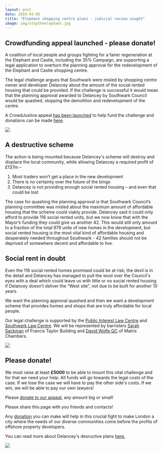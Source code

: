 ```yaml
---
layout: post
date: 2019-03-05
title: "Elephant shopping centre plans - judicial review sought"
image: img/stoptheelephant.jpg
---
```

## Crowdfunding appeal launched - please donate!
A coalition of local people and groups fighting for a fairer regeneration at the Elephant and Castle, including the 35% Campaign, are supporting a legal application to overturn the planning approval for the redevelopment of the Elephant and Castle shopping centre.

The legal challenge argues that Southwark were misled by shopping centre owner and developer Delancey about the amount of the social rented housing that could be provided.  If the challenge is successful it would mean that the planning approval awarded to Delancey by Southwark Council would be quashed, stopping the demolition and redevelopment of the centre.

A CrowdJustice appeal [has been launched](https://www.crowdjustice.com/case/stop-the-elephant-shopping-centre-destruction/) to help fund the challenge and donations can be made [here](https://www.crowdjustice.com/case/stop-the-elephant-shopping-centre-destruction).

![](http://35percent.org/img/crowdjustice.png)
 
## A destructive scheme
The action is being mounted because Delancey's scheme will destroy and displace the local community, while allowing Delancey a required profit of £137m – 

1. Most traders won’t get a place in the new development
2. There is no certainty over the future of the bingo 
3. Delancey is not providing enough social rented housing – and even that could be lost			

The case for quashing the planning approval is that Southwark Council’s planning committee was misled about the maximum amount of affordable housing that the scheme could viably provide.  Delancey said it could only afford to provide 116 social rented units, but we now know that with the Mayor’s funding they could give us another 42. This would still only amount to a fraction of the total 979 units of new homes in the development, but social rented housing is the most vital kind of affordable housing and desperately needed throughout Southwark - 42 families should not be deprived of somewhere decent and affordable to live.

## Social rent in doubt
Even the 116 social rented homes promised could be at risk; the devil is in the detail and Delancey has managed to pull the wool over the Council's eyes with a deal which could leave us with little or no social rented housing if Delancey doesn’t deliver the “West site”, not due to be built for another 10 years.

We want the planning approval quashed and then we want a development scheme that provides homes and shops that are truly affordable for local people.

Our legal challenge is supported by the [Public Interest Law Centre](http://www.pilu.org.uk/paul-heron/) and [Southwark Law Centre](http://www.pilu.org.uk/paul-heron/).  We will be represented by barristers [Sarah Sackman](https://www.ftbchambers.co.uk/barristers/sarah-sackman) of Francis Taylor Building and [David Wolfe QC](https://www.matrixlaw.co.uk/member/david-wolfe/) of Matrix Chambers.

![](http://35percent.org/img/lovetheelephant.jpg)

## Please donate!
We must raise at least **£5000** to be able to mount this vital challenge and for that we need your help. All funds will go towards the legal costs of the case. If we lose the case we will have to pay the other side's costs. If we win, we will be able to pay our own lawyers!

Please [donate to our appeal](https://www.crowdjustice.com/case/stop-the-elephant-shopping-centre-destruction/), any amount big or small!

Please share this page with you friends and contacts!

Any [donation](https://www.crowdjustice.com/case/stop-the-elephant-shopping-centre-destruction/) you can make will help in this crucial fight to make London a city where the needs of our diverse communities come before the profits of offshore property developers.

You can read more about Delancey's desructive plans [here.](http://35percent.org/shopping-centre)

![](http://35percent.org/img/lospropertydevelopersnopasaran2.jpg)

<meta name="twitter:card" content="summary_large_image">
<meta name="twitter:site" content="@35percent_EAN">
<meta name="twitter:title" content="Elephant and Castle plans - Judicial Review sought">
<meta name="twitter:description" content="Crowdfunding launched to support legal challenge to the planning approval for redevelopment of Elephant and Castle shopping centre.">
<meta name="twitter:image" content="http://35percent.org/img/shoppingcentreappealcomp.png">


